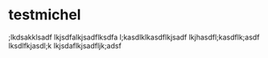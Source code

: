 # testmichel
;lkdsakklsadf
lkjsdfalkjsadflksdfa
l;kasdlklkasdflkjsadf
lkjhasdfl;kasdflk;asdf
lksdlfkjasdl;k
lkjsdaflkjsadfljk;adsf
